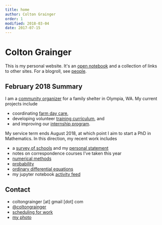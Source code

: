 ```yaml
---
title: home
author: Colton Grainger
order: 1
modified: 2018-03-04
date: 2017-07-15
---
```


# Colton Grainger

This is my personal website. It's an [open
notebook](http://wcm1.web.rice.edu/open-notebook-history.html) and a collection
of links to other sites. For a blogroll, see [people](/see-also#people).

## February 2018 Summary

I am a [community organizer](https://github.com/coltongrainger/work) for a
family shelter in Olympia, WA. My current projects include
- coordinating [farm day care](fscss-volunteers/farm-day-care),
- developing volunteer [training curriculum](fscss-volunteers/wiki), and
- and improving our [internship program](fscss-volunteers/practicum).

My service term ends August 2018, at which point I aim to start a PhD in
Mathematics. In this direction, my recent work includes
 - a [survey of schools](/grad-schools) and my [personal statement](/personal-statement)
 - notes on correspondence courses I've taken this year
  - [numerical methods](/math-428)
  - [probability](/math-451)
  - [ordinary differential equations](/math-310)
 - my jupyter notebook [activity
   feed](https://nbviewer.jupyter.org/github/coltongrainger/notebooks/tree/master/)

## Contact

- coltongrainger [at] gmail [dot] com
- [@coltongrainger](https://twitter.com/coltongrainger)
- [scheduling for work](https://meetme.so/coltongrainger)
- [my photo](images/identification-photo.jpg)
